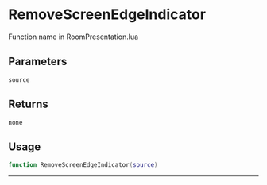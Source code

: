 # RemoveScreenEdgeIndicator
Function name in RoomPresentation.lua
## Parameters
`source`
## Returns
`none`
## Usage
```lua
function RemoveScreenEdgeIndicator(source)
```
---
